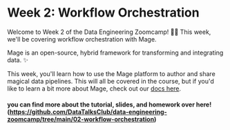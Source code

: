 # Week 2: Workflow Orchestration

Welcome to Week 2 of the Data Engineering Zoomcamp! 🚀😤 This week, we'll be covering workflow orchestration with Mage.

Mage is an open-source, hybrid framework for transforming and integrating data. ✨

This week, you'll learn how to use the Mage platform to author and share magical data pipelines. This will all be covered in the course, but if you'd like to learn a bit more about Mage, check out our [docs here](https://docs.mage.ai).

#### you can find more about the tutorial, slides, and homework over here! (https://github.com/DataTalksClub/data-engineering-zoomcamp/tree/main/02-workflow-orchestration)
    

